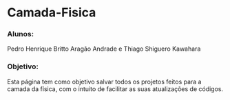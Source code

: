 # Camada-Fisica

### Alunos: 
Pedro Henrique Britto Aragão Andrade e Thiago Shiguero Kawahara

### Objetivo:
Esta página tem como objetivo salvar todos os projetos feitos para a camada da física, com o intuito de facilitar as suas atualizações de códigos.
